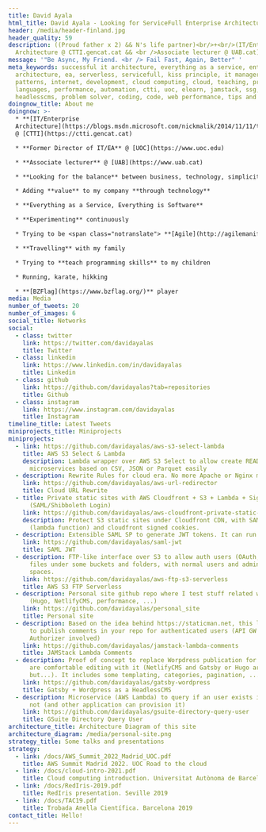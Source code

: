 ```yaml
---
title: David Ayala
html_title: David Ayala - Looking for ServiceFull Enterprise Architecture
header: /media/header-finland.jpg
header_quality: 59
description: ((Proud father x 2) && N's life partner)<br/>+<br/>(IT/Enterprise
  Architecture @ CTTI.gencat.cat && <br />Associate lecturer @ UAB.cat)
message: '"Be Async, My Friend. <br /> Fail Fast, Again, Better" '
meta_keywords: successful it architecture, everything as a service, enterprise
  architecture, ea, serverless, servicefull, kiss principle, it manager, design
  patterns, internet, development, cloud computing, cloud, teaching, programming
  languages, performance, automation, ctti, uoc, elearn, jamstack, ssg,
  headlesscms, problem solver, coding, code, web performance, tips and tricks
doingnow_title: About me
doingnow: >-
  * **[IT/Enterprise
  Architecture](https://blogs.msdn.microsoft.com/nickmalik/2014/11/11/the-architecture-manager-the-forgotten-enterprise-architecture-role/)**
  @ [CTTI](https://ctti.gencat.cat)

  * **Former Director of IT/EA** @ [UOC](https://www.uoc.edu)

  * **Associate lecturer** @ [UAB](https://www.uab.cat)

  * **Looking for the balance** between business, technology, simplicity ([KISS](https://en.m.wikipedia.org/wiki/KISS_principle)) and costs

  * Adding **value** to my company **through technology**

  * **Everything as a Service, Everything is Software**

  * **Experimenting** continuously

  * Trying to be <span class="notranslate"> **[Agile](http://agilemanifesto.org/principles.html)** </span> and <span class="notranslate"> **[Lean Thinking](https://en.m.wikipedia.org/wiki/Lean_thinking)** </span>

  * **Travelling** with my family

  * Trying to **teach programming skills** to my children

  * Running, karate, hikking

  * **[BZFlag](https://www.bzflag.org/)** player
media: Media
number_of_tweets: 20
number_of_images: 6
social_title: Networks
social:
  - class: twitter
    link: https://twitter.com/davidayalas
    title: Twitter
  - class: linkedin
    link: https://www.linkedin.com/in/davidayalas
    title: Linkedin
  - class: github
    link: https://github.com/davidayalas?tab=repositories
    title: Github
  - class: instagram
    link: https://www.instagram.com/davidayalas
    title: Instagram
timeline_title: Latest Tweets
miniprojects_title: Miniprojects
miniprojects:
  - link: https://github.com/davidayalas/aws-s3-select-lambda
    title: AWS S3 Select & Lambda
    description: Lambda wrapper over AWS S3 Select to allow create READ
      microservices based on CSV, JSON or Parquet easily
  - description: Rewrite Rules for cloud era. No more Apache or Nginx mod_rewrite.
    link: https://github.com/davidayalas/aws-url-redirector
    title: Cloud URL Rewrite
  - title: Private static sites with AWS Cloudfront + S3 + Lambda + Signed Cookies
      (SAML/Shibboleth Login)
    link: https://github.com/davidayalas/aws-cloudfront-private-static-sites
    description: Protect S3 static sites under Cloudfront CDN, with SAML login
      (lambda function) and cloudfront signed cookies.
  - description: Extensible SAML SP to generate JWT tokens. It can run on AWS Lambda
    link: https://github.com/davidayalas/saml-jwt
    title: SAML JWT
  - description: FTP-like interface over S3 to allow auth users (OAuth, SAML) manage
      files under some buckets and folders, with normal users and admins over
      spaces.
    link: https://github.com/davidayalas/aws-ftp-s3-serverless
    title: AWS S3 FTP Serverless
  - description: Personal site github repo where I test stuff related with JAMStack
      (Hugo, NetlifyCMS, performance, ...)
    link: https://github.com/davidayalas/personal_site
    title: Personal site
  - description: Based on the idea behind https://staticman.net, this lambda allow
      to publish comments in your repo for authenticated users (API GW Custom
      Authorizer involved)
    link: https://github.com/davidayalas/jamstack-lambda-comments
    title: JAMStack Lambda Comments
  - description: Proof of concept to replace Worpdress publication for users that
      are comfortable editing with it (NetlifyCMS and Gatsby or Hugo are better,
      but...). It includes some templating, categories, pagination, ...
    link: https://github.com/davidayalas/gatsby-wordpress
    title: Gatsby + Wordpress as a HeadlessCMS
  - description: Microservice (AWS Lambda) to query if an user exists in GSuite or
      not (and other application can provision it)
    link: https://github.com/davidayalas/gsuite-directory-query-user
    title: GSuite Directory Query User
architecture_title: Architecture Diagram of this site
architecture_diagram: /media/personal-site.png
strategy_title: Some talks and presentations
strategy:
  - link: /docs/AWS_Summit_2022_Madrid_UOC.pdf
    title: AWS Summit Madrid 2022. UOC Road to the cloud
  - link: /docs/cloud-intro-2021.pdf
    title: Cloud computing introduction. Universitat Autònoma de Barcelona (UAB) 2021
  - link: /docs/RedIris-2019.pdf
    title: RedIris presentation. Seville 2019
  - link: /docs/TAC19.pdf
    title: Trobada Anella Científica. Barcelona 2019
contact_title: Hello!
---
```


